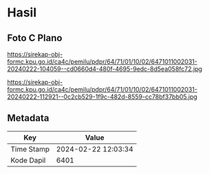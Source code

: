 # Hasil

## Foto C Plano

https://sirekap-obj-formc.kpu.go.id/ca4c/pemilu/pdpr/64/71/01/10/02/6471011002031-20240222-104059--cd0660d4-480f-4695-9edc-8d5ea058fc72.jpg

https://sirekap-obj-formc.kpu.go.id/ca4c/pemilu/pdpr/64/71/01/10/02/6471011002031-20240222-112921--0c2cb529-1f9c-482d-8559-cc78bf37bb05.jpg


## Metadata

| Key        | Value               |
| ---------- | ------------------- |
| Time Stamp | 2024-02-22 12:03:34 |
| Kode Dapil | 6401                |



